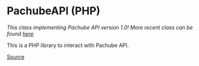 # PachubeAPI (PHP)

*This class implementing Pachube API version 1.0! More recent class can be found [here](https://github.com/MunGell/PachubeAPI)*

This is a PHP library to interact with Pachube API. 

[Source](http://codeblog.ru)

